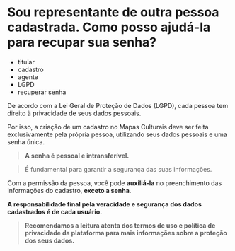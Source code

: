 # Sou representante de outra pessoa cadastrada. Como posso ajudá-la para recupar sua senha?

- titular
- cadastro
- agente
- LGPD
- recuperar senha

De acordo com a Lei Geral de Proteção de Dados (LGPD), cada pessoa tem direito à privacidade de seus dados pessoais. 

Por isso, a criação de um cadastro no Mapas Culturais deve ser feita exclusivamente pela própria pessoa, utilizando seus dados pessoais e uma senha única.

> **A senha é pessoal e intransferível.** 

> É fundamental para garantir a segurança das suas informações.

Com a permissão da pessoa, você pode **auxiliá-la** no preenchimento das informações do cadastro, **exceto a senha**. 

**A responsabilidade final pela veracidade e segurança dos dados cadastrados é de cada usuário.**

> **Recomendamos a leitura atenta dos termos de uso e política de privacidade da plataforma para mais informações sobre a proteção dos seus dados.**